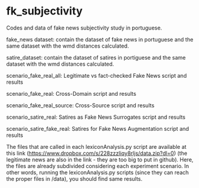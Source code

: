 # fk_subjectivity
Codes and data of fake news subjectivity study in portuguese.


fake_news dataset: contain the dataset of fake news in portuguese and the same dataset with the wmd distances calculated.

satire_dataset: contain the dataset of satires in portiguese and the same dataset with the wmd distances calculated.


scenario_fake_real_all: Legitimate vs fact-checked Fake News script and results

scenario_fake_real: Cross-Domain script and results

scenario_fake_real_source: Cross-Source script and results

scenario_satire_real: Satires as Fake News Surrogates script and results

scenario_satire_fake_real: Satires for Fake News Augmentation script and results


The files that are called in each lexiconAnalysis.py script are available at this link (https://www.dropbox.com/s/228zzzliqy8rljs/data.zip?dl=0) (the legitimate news are also in the link - they are too big to put in github). Here, the files are already subdivided considering each experiment scenario. In other words, running the lexiconAnalysis.py scripts (since they can reach the proper files in /data), you should find same results.
